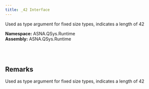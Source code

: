```yaml
---
title: _42 Interface
---
```


Used as type argument for fixed size types, indicates a length of 42

**Namespace:** ASNA.QSys.Runtime <br/>
**Assembly:** ASNA.QSys.Runtime

<br>
<br>

## Remarks

Used as type argument for fixed size types, indicates a length of 42

[//]: # ($$TODO: Complete the Remarks section.)

<br>
<br>

